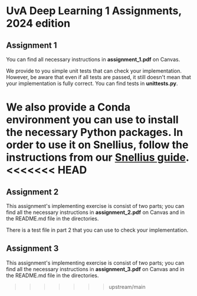 # UvA Deep Learning 1 Assignments, 2024 edition

## Assignment 1

You can find all necessary instructions in **assignment_1.pdf** on Canvas.

We provide to you simple unit tests that can check your implementation. However, be aware that even if all tests are passed, it still doesn't mean that your implementation is fully correct. You can find tests in **unittests.py**.

We also provide a Conda environment you can use to install the necessary Python packages.
In order to use it on Snellius, follow the instructions from our [Snellius guide](https://uvadlc-notebooks.readthedocs.io/en/latest/tutorial_notebooks/tutorial1/Lisa_Cluster.html).
<<<<<<< HEAD
=======


## Assignment 2

This assignment's implementing exercise is consist of two parts; you can find all the necessary instructions in **assignment_2.pdf** on Canvas and in the README.md file in the directories. 

There is a test file in part 2 that you can use to check your implementation. 

## Assignment 3

This assignment's implementing exercise is consist of two parts; you can find all the necessary instructions in **assignment_3.pdf** on Canvas and in the README.md file in the directories.
>>>>>>> upstream/main
